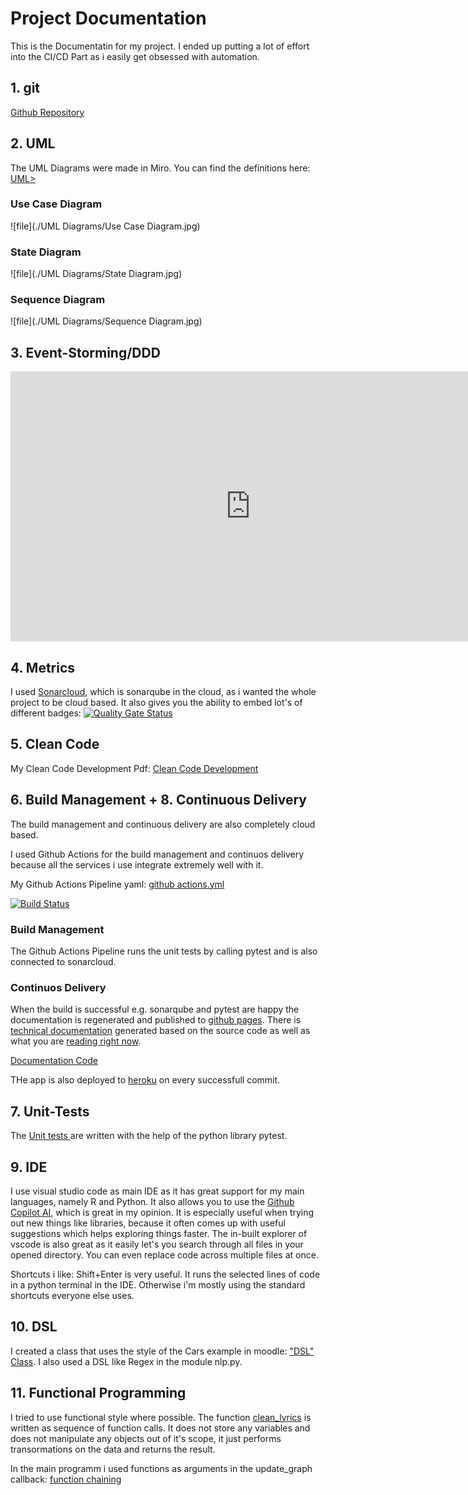 # Project Documentation
 
This is the Documentatin for my project. I ended up putting a lot of effort into the CI/CD Part as i easily get obsessed with automation.

## 1. git

<a href="https://github.com/ritik8801/Diabetes-Detection-Web-Application">Github Repository</a>

## 2. UML 

The UML Diagrams were made in Miro.
You can find the definitions here: <a href="https://github.com/ritik8801/Diabetes-Detection-Web-Application/tree/main/UML%20Diagrams">UML></a>

### Use Case Diagram
![file](./UML Diagrams/Use Case Diagram.jpg)

### State Diagram
![file](./UML Diagrams/State Diagram.jpg)

### Sequence Diagram
![file](./UML Diagrams/Sequence Diagram.jpg)


## 3. Event-Storming/DDD
<iframe width="768" height="432" src="https://miro.com/app/board/uXjVPpa-1xA=/?share_link_id=345011287833" frameBorder="0" scrolling="no" allowFullScreen></iframe>

## 4. Metrics

I used <a href="https://sonarcloud.io/project/overview?id=ritik8801_Diabetes-Detection-Web-Application" target="_blank">Sonarcloud</a>, which is sonarqube in the cloud, as i wanted the whole project to be cloud based.
It also gives you the ability to embed lot's of different badges:
[![Quality Gate Status](https://sonarcloud.io/api/project_badges/measure?project=ritik8801_Diabetes-Detection-Web-Application&metric=alert_status)](https://sonarcloud.io/summary/new_code?id=ritik8801_Diabetes-Detection-Web-Application)

## 5. Clean Code

My Clean Code Development Pdf: <a href="https://github.com/ritik8801/Diabetes-Detection-Web-Application/blob/main/Clean%20Code%20Development/Clean%20Code%20Development.pdf">Clean Code Development</a>


## 6. Build Management + 8. Continuous Delivery

The build management and continuous delivery are also completely cloud based.

I used Github Actions for the build management and continuos delivery because all the services i use integrate extremely well with it. 

My Github Actions Pipeline yaml: <a href="https://github.com/ritik8801/Diabetes-Detection-Web-Application/blob/main/.github/workflows/github%20actions.yml">github actions.yml</a>

[![Build Status](https://github.com/ritik8801/Diabetes-Detection-Web-Application/actions/workflows/github%20actions.yml/badge.svg)](https://github.com/ritik8801/Diabetes-Detection-Web-Application/actions/workflows/github%20actions.yml)


### Build Management 

The Github Actions Pipeline runs the unit tests by calling pytest and is also connected to sonarcloud. 

### Continuos Delivery

When the build is successful e.g. sonarqube and pytest are happy the documentation is regenerated and published to <a href="https://github.com/JLiekenbrock/lyrics-visualiser/tree/gh-pages">github pages</a>.
There is  <a href="https://jliekenbrock.github.io/lyrics-visualiser/lyrics-visualiser/index.html">technical documentation</a> generated based on the source code as well as what you are [reading right now](https://jliekenbrock.github.io/lyrics-visualiser/index.html).

[Documentation Code](https://github.com/JLiekenbrock/lyrics-visualiser/blob/main/docs/index.md)

THe app is also deployed to <a href="http://lyricsvis.herokuapp.com/">heroku</a> on every successfull commit.

## 7. Unit-Tests
The [Unit tests ](https://jliekenbrock.github.io/lyrics-visualiser/lyrics-visualiser/tests/index.html) are written with the help of the python library pytest.

## 9. IDE
I use visual studio code as main IDE as it has great support for my main languages, namely R and Python.
It also allows you to use the <a href="https://copilot.github.com/">Github Copilot AI</a>, which is great in my opinion. It is especially useful when trying out new things like libraries, because it often comes up with useful suggestions which helps exploring things faster.
The in-built explorer of vscode is also great as it easily let's you search through all files in your opened directory. You can even replace 
code across multiple files at once. 

Shortcuts i like:
Shift+Enter is very useful. It runs the selected lines of code in a python terminal in the IDE.
Otherwise i'm mostly using the standard shortcuts everyone else uses.

## 10. DSL
I created a class that uses the style of the Cars example in moodle:
<a href="https://jliekenbrock.github.io/lyrics-visualiser/lyrics-visualiser/components/songsearch.html">"DSL" Class</a>.
I also used a DSL like Regex in the module nlp.py.

## 11. Functional Programming
I tried to use functional style where possible.
The function <a href= "https://jliekenbrock.github.io/lyrics-visualiser/lyrics-visualiser/components/nlp.html#components.nlp.clean_lyrics">clean_lyrics</a> is written as sequence of function calls.
It does not store any variables and does not manipulate any objects out of it's scope, 
it just performs transormations on the data and returns the result.

In the main programm i used functions as arguments in the update_graph callback:
<a href="https://jliekenbrock.github.io/lyrics-visualiser/lyrics-visualiser/dashlyrics.html#lyrics-visualiser.dashlyrics.update_graph">function chaining</a>
